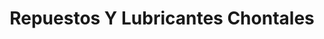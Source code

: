 ---
title: "Repuestos Y Lubricantes Chontales"
url: /la-libertad/repuestos-y-lubricantes-chontales/
shop: Autoteile
---